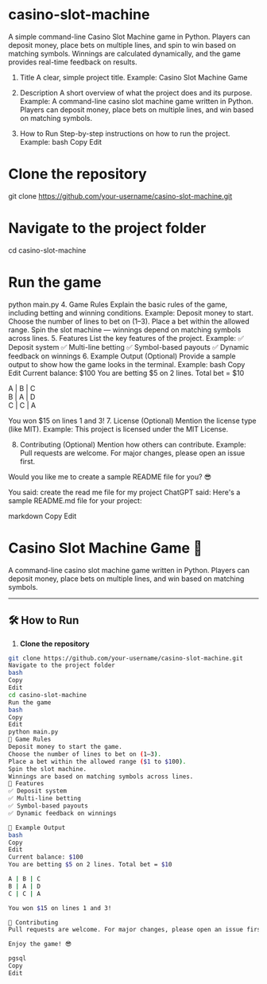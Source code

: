 # casino-slot-machine
A simple command-line Casino Slot Machine game in Python. Players can deposit money, place bets on multiple lines, and spin to win based on matching symbols. Winnings are calculated dynamically, and the game provides real-time feedback on results.

1. Title
A clear, simple project title.
Example: Casino Slot Machine Game
2. Description
A short overview of what the project does and its purpose.
Example:
A command-line casino slot machine game written in Python. Players can deposit money, place bets on multiple lines, and win based on matching symbols.

3. How to Run
Step-by-step instructions on how to run the project.
Example:
bash
Copy
Edit
# Clone the repository
git clone https://github.com/your-username/casino-slot-machine.git

# Navigate to the project folder
cd casino-slot-machine

# Run the game
python main.py
4. Game Rules
Explain the basic rules of the game, including betting and winning conditions.
Example:
Deposit money to start.
Choose the number of lines to bet on (1–3).
Place a bet within the allowed range.
Spin the slot machine — winnings depend on matching symbols across lines.
5. Features
List the key features of the project.
Example:
✅ Deposit system
✅ Multi-line betting
✅ Symbol-based payouts
✅ Dynamic feedback on winnings
6. Example Output (Optional)
Provide a sample output to show how the game looks in the terminal.
Example:
bash
Copy
Edit
Current balance: $100
You are betting $5 on 2 lines. Total bet = $10

A | B | C  
B | A | D  
C | C | A  

You won $15 on lines 1 and 3!
7. License (Optional)
Mention the license type (like MIT).
Example:
This project is licensed under the MIT License.

8. Contributing (Optional)
Mention how others can contribute.
Example:
Pull requests are welcome. For major changes, please open an issue first.

Would you like me to create a sample README file for you? 😎







You said:
create the read me file for my project
ChatGPT said:
Here's a sample README.md file for your project:

markdown
Copy
Edit
# Casino Slot Machine Game 🎰  

A command-line casino slot machine game written in Python. Players can deposit money, place bets on multiple lines, and win based on matching symbols.  

---

## 🛠️ How to Run  
1. **Clone the repository**  
```bash
git clone https://github.com/your-username/casino-slot-machine.git
Navigate to the project folder
bash
Copy
Edit
cd casino-slot-machine
Run the game
bash
Copy
Edit
python main.py
🎯 Game Rules
Deposit money to start the game.
Choose the number of lines to bet on (1–3).
Place a bet within the allowed range ($1 to $100).
Spin the slot machine.
Winnings are based on matching symbols across lines.
🚀 Features
✅ Deposit system
✅ Multi-line betting
✅ Symbol-based payouts
✅ Dynamic feedback on winnings

📌 Example Output
bash
Copy
Edit
Current balance: $100
You are betting $5 on 2 lines. Total bet = $10

A | B | C  
B | A | D  
C | C | A  

You won $15 on lines 1 and 3!

🤝 Contributing
Pull requests are welcome. For major changes, please open an issue first.

Enjoy the game! 😎

pgsql
Copy
Edit

